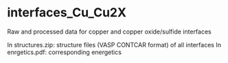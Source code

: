 # interfaces_Cu_Cu2X
Raw and processed data for copper and copper oxide/sulfide interfaces

In structures.zip: structure files (VASP CONTCAR format) of all interfaces
In enrgetics.pdf: corresponding energetics
